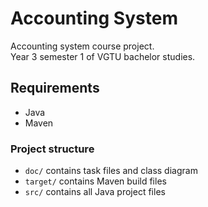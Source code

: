 # Accounting System

Accounting system course project.<br>
Year 3 semester 1 of VGTU bachelor studies.

## Requirements
- Java
- Maven

### Project structure
- <code>doc/</code> contains task files and class diagram
- <code>target/</code> contains Maven build files
- <code>src/</code> contains all Java project files
